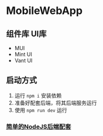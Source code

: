# MobileWebApp

## 组件库 UI库
* MUI
* Mint UI
* Vant UI

## 启动方式
1. 运行 `npm i` 安装依赖
2. 准备好配套后端，将其后端服务运行
3. 使用 `npm run dev` 运行

### [简单的NodeJS后端配套](https://github.com/abo1007/MobileWebApp-Server)